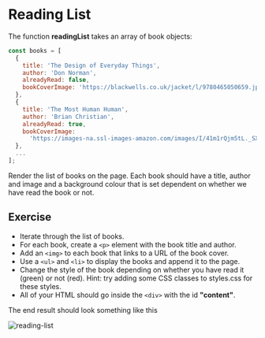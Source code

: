 


# Reading List

The function **readingList** takes an array of book objects:

```js
const books = [
  {
    title: 'The Design of Everyday Things',
    author: 'Don Norman',
    alreadyRead: false,
    bookCoverImage: 'https://blackwells.co.uk/jacket/l/9780465050659.jpg',
  },
  {
    title: 'The Most Human Human',
    author: 'Brian Christian',
    alreadyRead: true,
    bookCoverImage:
      'https://images-na.ssl-images-amazon.com/images/I/41m1rQjm5tL._SX322_BO1,204,203,200_.jpg',
  },
  ...
];
```

Render the list of books on the page. Each book should have a title, author and image and a background colour that is set dependent on whether we have read the book or not.

## Exercise

- Iterate through the list of books.
- For each book, create a `<p>` element with the book title and author.
- Add an `<img>` to each book that links to a URL of the book cover.
- Use a `<ul>` and `<li>` to display the books and append it to the page.
- Change the style of the book depending on whether you have read it (green) or not (red). Hint: try adding some CSS classes to styles.css for these styles.
- All of your HTML should go inside the `<div>` with the id **"content"**.

The end result should look something like this

![reading-list](reading-list.png)
